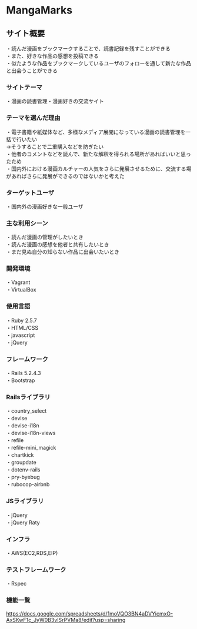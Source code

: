 # MangaMarks

## サイト概要
・読んだ漫画をブックマークすることで、読書記録を残すことができる<br>
・また、好きな作品の感想を投稿できる<br>
・似たような作品をブックマークしているユーザのフォローを通して新たな作品と出会うことができる<br>

### サイトテーマ
・漫画の読書管理・漫画好きの交流サイト

### テーマを選んだ理由
・電子書籍や紙媒体など、多様なメディア展開になっている漫画の読書管理を一括で行いたい<br>
→そうすることで二重購入などを防ぎたい<br>
・他者のコメントなどを読んで、新たな解釈を得られる場所があればいいと思ったため<br>
・国内外における漫画カルチャーの人気をさらに発展させるために、交流する場があればさらに発展ができるのではないかと考えた<br>

### ターゲットユーザ
・国内外の漫画好きな一般ユーザ

### 主な利用シーン
・読んだ漫画の管理がしたいとき<br>
・読んだ漫画の感想を他者と共有したいとき<br>
・まだ見ぬ自分の知らない作品に出会いたいとき<br>

### 開発環境
・Vagrant<br>
・VirtualBox

### 使用言語
・Ruby 2.5.7<br>
・HTML/CSS<br>
・javascript<br>
・jQuery<br>

### フレームワーク
・Rails 5.2.4.3<br>
・Bootstrap

### Railsライブラリ
・country_select<br>
・devise<br>
・devise-i18n<br>
・devise-i18n-views<br>
・refile<br>
・refile-mini_magick<br>
・chartkick<br>
・groupdate<br>
・dotenv-rails<br>
・pry-byebug<br>
・rubocop-airbnb<br>

### JSライブラリ
・jQuery<br>
・jQuery Raty

### インフラ
・AWS(EC2,RDS,EIP)

### テストフレームワーク
・Rspec

### 機能一覧
<https://docs.google.com/spreadsheets/d/1moVQO3BN4aDVYicmxO-AxSKwF1c_JyW0B3vISrPVMa8/edit?usp=sharing>
